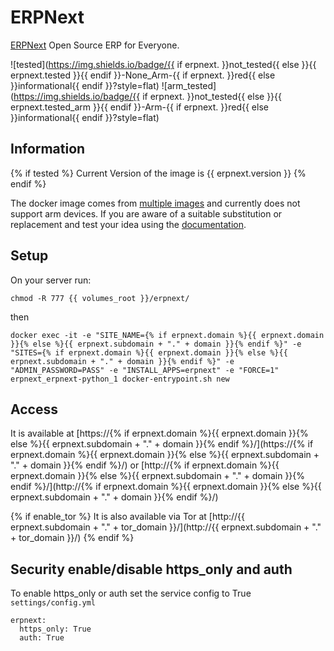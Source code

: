 # ERPNext

[ERPNext](https://github.com/frappe/frappe_docker) Open Source ERP for Everyone.

![tested](https://img.shields.io/badge/{{ if erpnext. }}not_tested{{ else }}{{ erpnext.tested }}{{ endif }}-None_Arm-{{ if erpnext. }}red{{ else }}informational{{ endif }}?style=flat)
![arm_tested](https://img.shields.io/badge/{{ if erpnext. }}not_tested{{ else }}{{ erpnext.tested_arm }}{{ endif }}-Arm-{{ if erpnext. }}red{{ else }}informational{{ endif }}?style=flat)

## Information

{% if tested %}
Current Version of the image is {{ erpnext.version }}
{% endif %}

The docker image comes from [multiple images](https://hub.docker.com/u/frapper)
and currently does not support arm devices.
If you are aware of a suitable substitution or replacement and test your idea using the [documentation](dev/Adding-Services.md).

## Setup

On your server run:

```
chmod -R 777 {{ volumes_root }}/erpnext/
```

then

```
docker exec -it -e "SITE_NAME={% if erpnext.domain %}{{ erpnext.domain }}{% else %}{{ erpnext.subdomain + "." + domain }}{% endif %}" -e "SITES={% if erpnext.domain %}{{ erpnext.domain }}{% else %}{{ erpnext.subdomain + "." + domain }}{% endif %}" -e "ADMIN_PASSWORD=PASS" -e "INSTALL_APPS=erpnext" -e "FORCE=1" erpnext_erpnext-python_1 docker-entrypoint.sh new
```

## Access

It is available at [https://{% if erpnext.domain %}{{ erpnext.domain }}{% else %}{{ erpnext.subdomain + "." + domain }}{% endif %}/](https://{% if erpnext.domain %}{{ erpnext.domain }}{% else %}{{ erpnext.subdomain + "." + domain }}{% endif %}/) or [http://{% if erpnext.domain %}{{ erpnext.domain }}{% else %}{{ erpnext.subdomain + "." + domain }}{% endif %}/](http://{% if erpnext.domain %}{{ erpnext.domain }}{% else %}{{ erpnext.subdomain + "." + domain }}{% endif %}/)

{% if enable_tor %}
It is also available via Tor at [http://{{ erpnext.subdomain + "." + tor_domain }}/](http://{{ erpnext.subdomain + "." + tor_domain }}/)
{% endif %}

## Security enable/disable https_only and auth

To enable https_only or auth set the service config to True
`settings/config.yml`

```
erpnext:
  https_only: True
  auth: True
```
